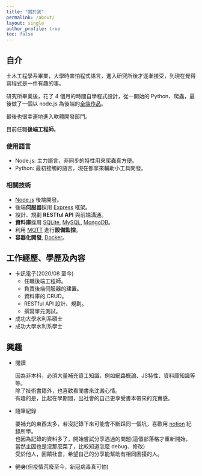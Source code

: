```yaml
---
title: "關於我"
permalink: /about/
layout: single
author_profile: true
toc: false
---
```


## 自介
土木工程學系畢業，大學時害怕程式語言，進入研究所後才逐漸接受，到現在覺得寫程式是一件有趣的事。

研究所畢業後，花了 4 個月的時間自學程式設計，從一開始的 Python、爬蟲，最後做了一個以 node.js 為後端的[全端作品](https://github.com/KTingLee/Nodejs_courseSystem)。

最後也很幸運地進入軟體開發部門。

目前任職**後端工程師**。

### 使用語言
* Node.js: 主力語言，非同步的特性用來爬蟲真方便。
* Python: 最初接觸的語言，現在都拿來輔助小工具開發。

### 相關技術
* [Node.js](https://nodejs.org/en/) 後端開發。
* 後端**伺服器**採用 [Express](https://www.npmjs.com/package/express) 框架。
* 設計、規劃 **RESTful API** 與前端溝通。
* **資料庫**採用 [SQLite](https://www.sqlite.org/index.html), [MySQL](https://www.mysql.com/), [MongoDB](https://www.mongodb.com/)。
* 利用 [MQTT](https://www.npmjs.com/package/mqtt) 進行**設備監控**。
* **容器化開發**, [Docker](https://www.docker.com/)。

## 工作經歷、學歷及內容
* 卡訊電子(2020/08 至今)
  - 任職後端工程師。
  - 負責後端伺服器的建置。
  - 資料庫的 CRUD。
  - RESTful API 設計、規劃。
  - 撰寫單元測試。
* 成功大學水利系碩士
* 成功大學水利系學士

## 興趣
* 閱讀

  因為非本科，必須大量補充資工知識，例如網路概論、JS特性、資料庫知識等等。<br>
  除了技術書籍外，也喜歡看閒書來沈澱心情。<br>
  有趣的是，比起在學期間，出社會的自己更享受書本帶來的充實感。

* 隨筆紀錄

  要補充的東西太多，若沒記錄下來可能會不斷踩同一個坑，喜歡用 [notion](https://www.notion.so/) 紀錄所學。<br>
  也因為記錄的資料多了，開始嘗試分享遇過的問題(這個部落格才重新開始，當然主因也是沒那麼菜了，比較知道怎麼 debug、修改)<br>
  受於他人，回饋社會，希望自己的分享能幫助有相同困擾的人。

* ~~健身~~(但疫情荒廢至今，新冠病毒真可怕)

